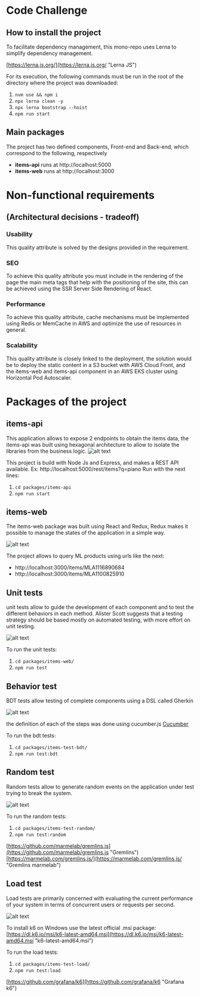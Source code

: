 # Code Challenge

## How to install the project

To facilitate dependency management, this mono-repo uses Lerna to simplify dependency management.

[https://lerna.js.org/](https://lerna.js.org/ "Lerna JS")

For its execution, the following commands must be run
in the root of the directory where the project was downloaded:

1. `nvm use && npm i`
2. `npx lerna clean -y`
3. `npx lerna bootstrap --hoist`
4. `npm run start`

## Main packages
The project has two defined components, Front-end and Back-end, which correspond to the following, respectively

  * __items-api__ runs at http://localhost:5000
  * __items-web__ runs at http://localhost:3000

# Non-functional requirements
## (Architectural decisions - tradeoff)

### Usability
This quality attribute is solved by the designs provided in the requirement.
### SEO
To achieve this quality attribute you must include in the rendering of the page the main meta tags that help with the positioning of the site, this can be achieved using the SSR Server Side Rendering of React.
### Performance
To achieve this quality attribute, cache mechanisms must be implemented using Redis or MemCache in AWS and optimize the use of resources in general.
### Scalability
This quality attribute is closely linked to the deployment, the solution would be to deploy the static content in a S3 bucket with AWS Cloud Front, and the items-web and items-api component in an AWS EKS cluster using Horizontal Pod Autoscaler.


# Packages of the project

## items-api
This application allows to expose 2 endpoints to obtain the items data, the items-api was built using hexagonal architecture to allow to isolate the libraries from the business logic.
![alt text](https://github.com/ir-taimal10/front-end-challenge/blob/master/packages/items-doc/images/hexagonal_arch.PNG?raw=true)


This project is build with Node Js and Express, and makes a REST API available. Ex: http://localhost:5000/rest/items?q=piano
Run with the next lines:
1. `cd packages/items-api`
2. `npm run start`

## items-web
The items-web package was built using React and Redux, Redux makes it possible to manage the states of the application in a simple way.

![alt text](https://github.com/ir-taimal10/front-end-challenge/blob/master/packages/items-doc/images/redux.PNG?raw=true)

The project allows to query ML products using urls like the next:

 * http://localhost:3000/items/MLA1116890684
 * http://localhost:3000/items/MLA1100825910



## Unit tests
unit tests allow to guide the development of each component and to test the different behaviors in each method.
Alister Scott suggests that a testing strategy should be based mostly on automated testing, with more effort on unit testing.

![alt text](https://github.com/ir-taimal10/front-end-challenge/blob/master/packages/items-doc/images/unit_test.PNG?raw=true)


To run the unit tests:

1. `cd packages/items-web/`
2. `npm run test`

## Behavior test
BDT tests allow testing of complete components using a DSL called Gherkin

![alt text](https://github.com/ir-taimal10/front-end-challenge/blob/master/packages/items-doc/images/gherkin_test.JPG?raw=true)

the definition of each of the steps was done using cucumber.js  [Cucumber](https://github.com/cucumber/cucumber-js "Cucumber's Homepage")

To run the bdt tests:

1. `cd packages/items-test-bdt/`
2. `npm run test:bdt`


## Random test
Random tests allow to generate random events on the application under test trying to break the system.

![alt text](https://github.com/ir-taimal10/front-end-challenge/blob/master/packages/items-doc/images/gremlinsjs.PNG?raw=true)

To run the random tests:

1. `cd packages/items-test-random/`
2. `npm run test:random`

[https://github.com/marmelab/gremlins.js](https://github.com/marmelab/gremlins.js "Gremlins")
[https://marmelab.com/gremlins.js/](https://marmelab.com/gremlins.js/ "Gremlins marmelab")

## Load test
Load tests are primarily concerned with evaluating the current performance of your system in terms of concurrent users or requests per second.

![alt text](https://github.com/ir-taimal10/front-end-challenge/blob/master/packages/items-doc/images/k6.PNG?raw=true)

To install k6 on Windows use the latest official .msi package:
[https://dl.k6.io/msi/k6-latest-amd64.msi](https://dl.k6.io/msi/k6-latest-amd64.msi "k6-latest-amd64.msi")


To run the load tests:

1. `cd packages/items-test-load/`
2. `npm run test:load`

[https://github.com/grafana/k6](https://github.com/grafana/k6 "Grafana k6")
